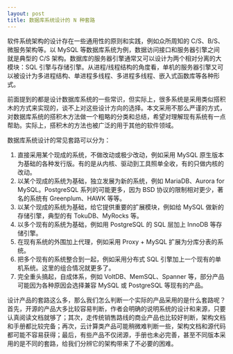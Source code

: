 ```yaml
---
layout: post
title: 数据库系统设计的 N 种套路
---
```


软件系统架构的设计存在一些通用性的原则和实践，例如众所周知的 C/S、B/S、微服务架构等。以 MySQL 等数据库系统为例，数据访问接口和服务器引擎之间就是典型的 C/S 架构。数据库的服务器引擎通常又可以设计为两个相对分离的大模块：SQL 引擎与存储引擎。从进程/线程结构的角度看，单机的服务器引擎又可以被设计为多进程结构、单进程多线程、多进程多线程、嵌入式函数库等各种形式。

前面提到的都是设计数据库系统的一些常识，但实际上，很多系统是采用类似搭积木的方式来实现的，谈不上对这些设计方向的选择。本文采用不那么严谨的方式，对数据库系统的搭积木方法做一个粗略的分类和总结，希望对理解现有系统有一点帮助。实际上，搭积木的方法也被广泛的用于其他的软件领域。

数据库系统设计的常见套路可以分为：
1.  直接采用某个现成的系统，不做改动或极少改动，例如采用 MySQL 原生版本为基础的各种发行版。有的是从内核、驱动到工具照单全收，有的只做内核的改动。
2.  以某个现成的系统为基础，独立发展为新的系统，例如 MariaDB、Aurora for MySQL。PostgreSQL 系列的可能更多，因为 BSD 协议的限制相对更少，著名的系统有 Greenplum、HAWK 等等。
3.  以某个现成的系统为基础，给它提供重要的扩展模块，例如给 MySQL 做新的存储引擎，典型的有 TokuDB、MyRocks 等。
4.  以多个现有的系统为基础，例如用 PostgreSQL 的 SQL 层加上 InnoDB 等存储引擎。
5.  在现有系统的外围加上代理，例如采用 Proxy + MySQL 扩展为分库分表的系统。
6.  把多个现有的系统整合到一起，例如采用分布式 SQL 引擎加上一个现有的单机系统。这里的组合情况就更多了。
7.  完全重头搞起，自成体系，例如 VoltDB、MemSQL、Spanner 等，部分产品可能因为各种原因会选择兼容 MySQL 或 PostgreSQL 等现有的产品。

设计产品的套路这么多，那么我们怎么判断一个实际的产品采用的是什么套路呢？首先，开源的产品大多比较容易判断，作者会明确的说明系统的设计和来源，只要认真阅读文档就够了；其次，走传统销售路线的商业产品也比较好判断，架构文档和手册都比较完备；再次，云计算类产品可能稍微难判断一些，架构文档和源代码都可能不容易获得；最后，有些产品不仅闭源，手册也未必完善，甚至不同版本采用的是不同的套路，给我们分辨它的架构带来了不必要的困难。

